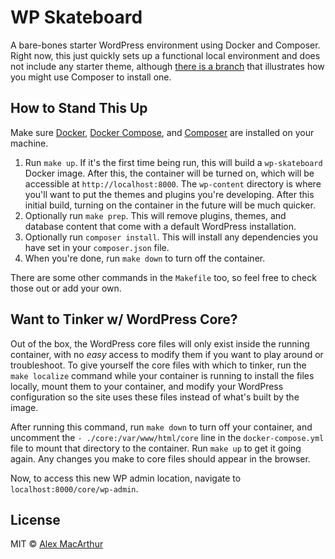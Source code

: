 # WP Skateboard
A bare-bones starter WordPress environment using Docker and Composer. Right now, this just quickly sets up a functional local environment and does not include any starter theme, although [there is a branch](https://github.com/alexmacarthur/wp-skateboard/tree/starter-theme-underscores) that illustrates how you might use Composer to install one.

## How to Stand This Up
Make sure [Docker](https://www.docker.com/), [Docker Compose](https://docs.docker.com/compose/), and [Composer](https://getcomposer.org/) are installed on your machine. 

1. Run `make up`. If it's the first time being run, this will build a `wp-skateboard` Docker image. After this, the container will be turned on, which will be accessible at `http://localhost:8000`. The `wp-content` directory is where you'll want to put the themes and plugins you're developing. After this initial build, turning on the container in the future will be much quicker.
2. Optionally run `make prep`. This will remove plugins, themes, and database content that come with a default WordPress installation.
3. Optionally run `composer install`. This will install any dependencies you have set in your `composer.json` file. 
4. When you're done, run `make down` to turn off the container.

There are some other commands in the `Makefile` too, so feel free to check those out or add your own.

## Want to Tinker w/ WordPress Core?
Out of the box, the WordPress core files will only exist inside the running container, with no _easy_ access to modify them if you want to play around or troubleshoot. To give yourself the core files with which to tinker, run the `make localize` command while your container is running to install the files locally, mount them to your container, and modify your WordPress configuration so the site uses these files instead of what's built by the image. 

After running this command, run `make down` to turn off your container, and uncomment the `- ./core:/var/www/html/core` line in the `docker-compose.yml` file to mount that directory to the container. Run `make up` to get it going again. Any changes you make to core files should appear in the browser. 

Now, to access this new WP admin location, navigate to `localhost:8000/core/wp-admin`. 

## License
MIT © [Alex MacArthur](https://macarthur.me)